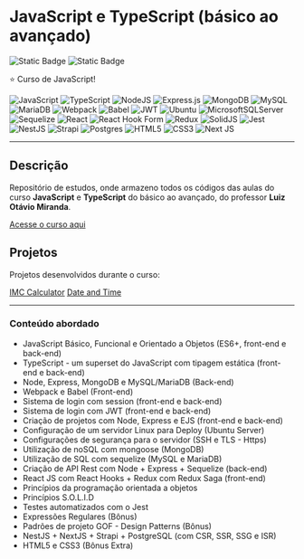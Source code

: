 # JavaScript e TypeScript (básico ao avançado)

![Static Badge](https://img.shields.io/badge/made_by-alemobn-0D0C0C)
![Static Badge](https://img.shields.io/badge/license-MIT-0D0C0C)

⭐ Curso de JavaScript!

![JavaScript](https://img.shields.io/badge/javascript-%23323330.svg?style=for-the-badge&logo=javascript&logoColor=%23F7DF1E)
![TypeScript](https://img.shields.io/badge/typescript-%23007ACC.svg?style=for-the-badge&logo=typescript&logoColor=white)
![NodeJS](https://img.shields.io/badge/node.js-6DA55F?style=for-the-badge&logo=node.js&logoColor=white)
![Express.js](https://img.shields.io/badge/express.js-%23404d59.svg?style=for-the-badge&logo=express&logoColor=%2361DAFB)
![MongoDB](https://img.shields.io/badge/MongoDB-%234ea94b.svg?style=for-the-badge&logo=mongodb&logoColor=white)
![MySQL](https://img.shields.io/badge/mysql-4479A1.svg?style=for-the-badge&logo=mysql&logoColor=white)
![MariaDB](https://img.shields.io/badge/MariaDB-003545?style=for-the-badge&logo=mariadb&logoColor=white)
![Webpack](https://img.shields.io/badge/webpack-%238DD6F9.svg?style=for-the-badge&logo=webpack&logoColor=black)
![Babel](https://img.shields.io/badge/Babel-F9DC3e?style=for-the-badge&logo=babel&logoColor=black)
![JWT](https://img.shields.io/badge/JWT-black?style=for-the-badge&logo=JSON%20web%20tokens)
![Ubuntu](https://img.shields.io/badge/Ubuntu-E95420?style=for-the-badge&logo=ubuntu&logoColor=white)
![MicrosoftSQLServer](https://img.shields.io/badge/Microsoft%20SQL%20Server-CC2927?style=for-the-badge&logo=microsoft%20sql%20server&logoColor=white)
![Sequelize](https://img.shields.io/badge/Sequelize-52B0E7?style=for-the-badge&logo=Sequelize&logoColor=white)
![React](https://img.shields.io/badge/react-%2320232a.svg?style=for-the-badge&logo=react&logoColor=%2361DAFB)
![React Hook Form](https://img.shields.io/badge/React%20Hook%20Form-%23EC5990.svg?style=for-the-badge&logo=reacthookform&logoColor=white)
![Redux](https://img.shields.io/badge/redux-%23593d88.svg?style=for-the-badge&logo=redux&logoColor=white)
![SolidJS](https://img.shields.io/badge/SolidJS-2c4f7c?style=for-the-badge&logo=solid&logoColor=c8c9cb)
![Jest](https://img.shields.io/badge/-jest-%23C21325?style=for-the-badge&logo=jest&logoColor=white)
![NestJS](https://img.shields.io/badge/nestjs-%23E0234E.svg?style=for-the-badge&logo=nestjs&logoColor=white)
![Strapi](https://img.shields.io/badge/strapi-%232E7EEA.svg?style=for-the-badge&logo=strapi&logoColor=white)
![Postgres](https://img.shields.io/badge/postgres-%23316192.svg?style=for-the-badge&logo=postgresql&logoColor=white)
![HTML5](https://img.shields.io/badge/html5-%23E34F26.svg?style=for-the-badge&logo=html5&logoColor=white)
![CSS3](https://img.shields.io/badge/css3-%231572B6.svg?style=for-the-badge&logo=css3&logoColor=white)
![Next JS](https://img.shields.io/badge/Next-black?style=for-the-badge&logo=next.js&logoColor=white)

---

## Descrição

Repositório de estudos, onde armazeno todos os códigos das aulas do curso **JavaScript** e **TypeScript** do básico ao avançado, do professor **Luiz Otávio Miranda**.

[Acesse o curso aqui](https://www.udemy.com/course/curso-de-javascript-moderno-do-basico-ao-avancado/learn/lecture/16342392?start=0#overview)

## Projetos

Projetos desenvolvidos durante o curso:

[IMC Calculator](https://www.github.com/alemobn/imc-calculator-js)
[Date and Time](https://www.github.com/alemobn/date-and-time-js)

---

### Conteúdo abordado

* JavaScript Básico, Funcional e Orientado a Objetos (ES6+, front-end e back-end)
* TypeScript - um superset do JavaScript com tipagem estática (front-end e back-end)
* Node, Express, MongoDB e MySQL/MariaDB (Back-end)
* Webpack e Babel (Front-end)
* Sistema de login com session (front-end e back-end)
* Sistema de login com JWT (front-end e back-end)
* Criação de projetos com Node, Express e EJS (front-end e back-end)
* Configuração de um servidor Linux para Deploy (Ubuntu Server)
* Configurações de segurança para o servidor (SSH e TLS - Https)
* Utilização de noSQL com mongoose (MongoDB)
* Utilização de SQL com sequelize (MySQL e MariaDB)
* Criação de API Rest com Node + Express + Sequelize (back-end)
* React JS com React Hooks + Redux com Redux Saga (front-end)
* Princípios da programação orientada a objetos
* Princípios S.O.L.I.D
* Testes automatizados com o Jest
* Expressões Regulares (Bônus)
* Padrões de projeto GOF - Design Patterns (Bônus)
* NestJS + NextJS + Strapi + PostgreSQL (com CSR, SSR, SSG e ISR)
* HTML5 e CSS3 (Bônus Extra)

